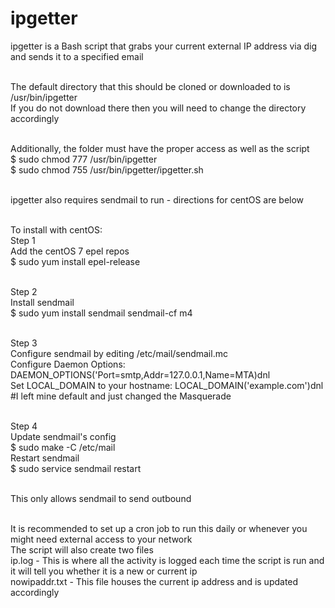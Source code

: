 # ipgetter

ipgetter is a Bash script that grabs your current external IP address via dig and sends it to a specified email</br></br>

The default directory that this should be cloned or downloaded to is /usr/bin/ipgetter</br>
If you do not download there then you will need to change the directory accordingly</br></br>

Additionally, the folder must have the proper access as well as the script</br>
$ sudo chmod 777 /usr/bin/ipgetter</br>
$ sudo chmod 755 /usr/bin/ipgetter/ipgetter.sh</br></br>

ipgetter also requires sendmail to run - directions for centOS are below</br></br>
 
To install with centOS:</br>
Step 1</br>
Add the centOS 7 epel repos</br>
$ sudo yum install epel-release</br></br>

Step 2</br>
Install sendmail</br>
$ sudo yum install sendmail sendmail-cf m4</br></br>

Step 3</br>
Configure sendmail by editing /etc/mail/sendmail.mc</br>
  Configure Daemon Options: DAEMON_OPTIONS('Port=smtp,Addr=127.0.0.1,Name=MTA)dnl</br>
  Set LOCAL_DOMAIN to your hostname: LOCAL_DOMAIN('example.com')dnl </br>
  #I left mine default and just changed the Masquerade</br></br>

Step 4</br>
Update sendmail's config</br>
$ sudo make -C /etc/mail</br>
Restart sendmail </br>
$ sudo service sendmail restart</br></br>

This only allows sendmail to send outbound</br></br>


It is recommended to set up a cron job to run this daily or whenever you might need external access to your network</br>
The script will also create two files</br>
ip.log - This is where all the activity is logged each time the script is run and it will tell you whether it is a new or current ip</br>
nowipaddr.txt - This file houses the current ip address and is updated accordingly</br>


